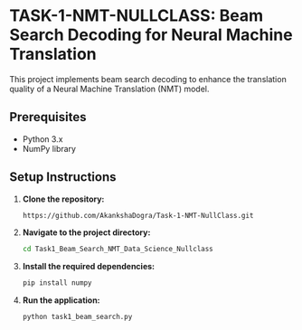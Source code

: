 # TASK-1-NMT-NULLCLASS: Beam Search Decoding for Neural Machine Translation

This project implements beam search decoding to enhance the translation quality of a Neural Machine Translation (NMT) model.

## Prerequisites

- Python 3.x
- NumPy library

## Setup Instructions

1. **Clone the repository:**

   ```bash
   https://github.com/AkankshaDogra/Task-1-NMT-NullClass.git

2. **Navigate to the project directory:**
   
   ```bash
   cd Task1_Beam_Search_NMT_Data_Science_Nullclass
   
3. **Install the required dependencies:**

   ```bash
   pip install numpy

4. **Run the application:**

   ```bash
   python task1_beam_search.py

   

   
